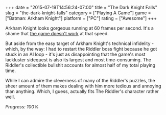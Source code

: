 +++
date = "2015-07-19T14:56:24-07:00"
title = "The Dark Knight Falls"
slug = "the-dark-knight-falls"
category = ["Playing A Game"]
game = ["Batman: Arkham Knight"]
platform = ["PC"]
rating = ["Awesome"]
+++

Arkham Knight looks gorgeous running at 60 frames per second.  It's a shame that <a href="http://steamcommunity.com/app/208650/discussions/0/523890046877777522/">the game doesn't work</a> at that speed.

But aside from the easy target of Arkham Knight's technical infidelity - which, by the way: I had to restart the Riddler boss fight because he got stuck in an AI loop - it's just as disappointing that the game's most lackluster sidequest is also its largest and most time-consuming.  The Riddler's collectible bullshit accounts for almost half of my total playing time.

While I can admire the cleverness of many of the Riddler's puzzles, the sheer amount of them makes dealing with him more tedious and annoying than anything.  Which, I guess, actually fits The Riddler's character rather well.

<i>Progress: 100%</i>